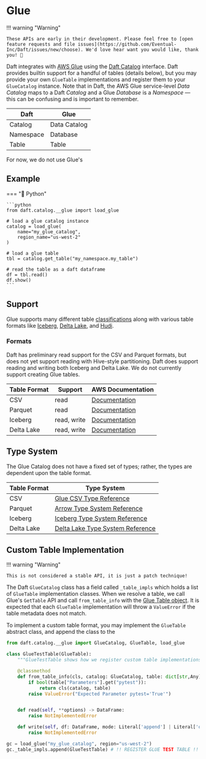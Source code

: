 # Glue

!!! warning "Warning"

    These APIs are early in their development. Please feel free to [open feature requests and file issues](https://github.com/Eventual-Inc/Daft/issues/new/choose). We'd love hear want you would like, thank you! 🤘

Daft integrates with [AWS Glue](https://docs.aws.amazon.com/glue/latest/dg/what-is-glue.html) using the [Daft Catalog](../catalogs.md) interface. Daft provides builtin support for a handful of tables (details below), but you may provide your own `GlueTable` implementations and register them to your `GlueCatalog` instance. Note that in Daft, the AWS Glue service-level *Data Catalog* maps to a Daft *Catalog* and a Glue *Database* is a *Namespace* — this can be confusing and is important to remember.

| Daft      | Glue         |
|-----------|--------------|
| Catalog   | Data Catalog |
| Namespace | Database     |
| Table     | Table        |

For now, we do not use Glue's

## Example

=== "🐍 Python"

    ```python
    from daft.catalog.__glue import load_glue

    # load a glue catalog instance
    catalog = load_glue(
        name="my_glue_catalog",
        region_name="us-west-2"
    )

    # load a glue table
    tbl = catalog.get_table("my_namespace.my_table")

    # read the table as a daft dataframe
    df = tbl.read()
    df.show()
    ```

## Support

Glue supports many different table [classifications](https://docs.aws.amazon.com/glue/latest/dg/add-classifier.html#classifier-built-in) along with various table formats like [Iceberg](https://docs.aws.amazon.com/glue/latest/dg/aws-glue-programming-etl-format-iceberg.html), [Delta Lake](https://docs.aws.amazon.com/glue/latest/dg/aws-glue-programming-etl-format-delta-lake.html), and [Hudi](https://docs.aws.amazon.com/glue/latest/dg/aws-glue-programming-etl-format-hudi.html).

### Formats

Daft has preliminary read support for the CSV and Parquet formats, but does not yet support reading with Hive-style partitioning. Daft does support
reading and writing both Iceberg and Delta Lake. We do not currently support creating Glue tables.

| Table Format | Support     | AWS Documentation                                                                                             |
|--------------|-------------|---------------------------------------------------------------------------------------------------------------|
| CSV          | read        | [Documentation](https://docs.aws.amazon.com/glue/latest/dg/aws-glue-programming-etl-format-csv-home.html)     |
| Parquet      | read        | [Documentation](https://docs.aws.amazon.com/glue/latest/dg/aws-glue-programming-etl-format-parquet-home.html) |
| Iceberg      | read, write | [Documentation](https://docs.aws.amazon.com/glue/latest/dg/aws-glue-programming-etl-format-iceberg.html)      |
| Delta Lake   | read, write | [Documentation](https://docs.aws.amazon.com/glue/latest/dg/aws-glue-programming-etl-format-delta-lake.html)   |


## Type System

The Glue Catalog does not have a fixed set of types; rather, the types are dependent upon the table format.

| Table Format | Type System                                                                                                                              |
|--------------|------------------------------------------------------------------------------------------------------------------------------------------|
| CSV          | [Glue CSV Type Reference](https://docs.aws.amazon.com/glue/latest/webapi/API_CsvClassifier.html#Glue-Type-CsvClassifier-CustomDatatypes) |
| Parquet      | [Arrow Type System Reference](https://arrow.apache.org/docs/python/api/datatypes.html)                                                   |
| Iceberg      | [Iceberg Type System Reference](./iceberg.md#type-system)                                                                                |
| Delta Lake   | [Delta Lake Type System Reference](./delta_lake.md#type-system)                                                                          |


## Custom Table Implementation

!!! warning "Warning"

    This is not considered a stable API, it is just a patch technique!

The Daft `GlueCatalog` class has a field called `_table_impls` which holds a list of `GlueTable` implementation classes. When we resolve a table, we call Glue's `GetTable` API and call `from_table_info` with the [Glue Table object](https://docs.aws.amazon.com/glue/latest/dg/aws-glue-api-catalog-tables.html#aws-glue-api-catalog-tables-Table). It is expected that each `GlueTable` implementation will throw a `ValueError` if the table metadata does not match.

To implement a custom table format, you may implement the `GlueTable` abstract class, and append the class to the

```python
from daft.catalog.__glue import GlueCatalog, GlueTable, load_glue

class GlueTestTable(GlueTable):
    """GlueTestTable shows how we register custom table implementations."""

    @classmethod
    def from_table_info(cls, catalog: GlueCatalog, table: dict[str,Any]) -> GlueTable:
        if bool(table["Parameters"].get("pytest")):
            return cls(catalog, table)
        raise ValueError("Expected Parameter pytest='True'")


    def read(self, **options) -> DataFrame:
        raise NotImplementedError

    def write(self, df: DataFrame, mode: Literal['append'] | Literal['overwrite'] = "append", **options) -> None:
        raise NotImplementedError

gc = load_glue("my_glue_catalog", region="us-west-2")
gc._table_impls.append(GlueTestTable) # !! REGISTER GLUE TEST TABLE !!
```
